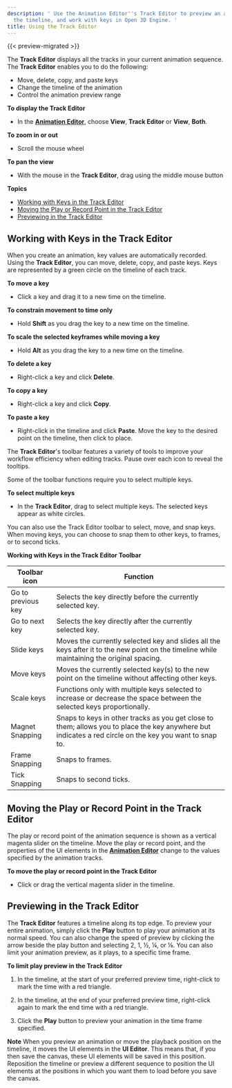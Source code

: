 ```yaml
---
description: ' Use the Animation Editor''s Track Editor to preview an animation, change
  the timeline, and work with keys in Open 3D Engine. '
title: Using the Track Editor
---
```


{{< preview-migrated >}}

The **Track Editor** displays all the tracks in your current animation sequence\. The **Track Editor** enables you to do the following:
+ Move, delete, copy, and paste keys
+ Change the timeline of the animation
+ Control the animation preview range



**To display the Track Editor**
+ In the [**Animation Editor**](/docs/user-guide/user-interface/animation/_index.md), choose **View**, **Track Editor** or **View**, **Both**\.

**To zoom in or out**
+ Scroll the mouse wheel

**To pan the view**
+ With the mouse in the **Track Editor**, drag using the middle mouse button

**Topics**
+ [Working with Keys in the Track Editor](#ui-animation-track-editor-keys)
+ [Moving the Play or Record Point in the Track Editor](#ui-animation-track-editor-play-record)
+ [Previewing in the Track Editor](#ui-animation-track-editor-preview)

## Working with Keys in the Track Editor 

When you create an animation, key values are automatically recorded\. Using the **Track Editor**, you can move, delete, copy, and paste keys\. Keys are represented by a green circle on the timeline of each track\.

**To move a key**
+ Click a key and drag it to a new time on the timeline\.

**To constrain movement to time only**
+ Hold **Shift** as you drag the key to a new time on the timeline\.

**To scale the selected keyframes while moving a key**
+ Hold **Alt** as you drag the key to a new time on the timeline\.

**To delete a key**
+ Right\-click a key and click **Delete**\.

**To copy a key**
+ Right\-click a key and click **Copy**\.

**To paste a key**
+ Right\-click in the timeline and click **Paste**\. Move the key to the desired point on the timeline, then click to place\.

The **Track Editor**'s toolbar features a variety of tools to improve your workflow efficiency when editing tracks\. Pause over each icon to reveal the tooltips\.

Some of the toolbar functions require you to select multiple keys\.

**To select multiple keys**
+ In the **Track Editor**, drag to select multiple keys\. The selected keys appear as white circles\.

You can also use the Track Editor toolbar to select, move, and snap keys\. When moving keys, you can choose to snap them to other keys, to frames, or to second ticks\.


**Working with Keys in the Track Editor Toolbar**

| Toolbar icon | Function |
| --- | --- |
| Go to previous key | Selects the key directly before the currently selected key\. |
| Go to next key | Selects the key directly after the currently selected key\. |
| Slide keys | Moves the currently selected key and slides all the keys after it to the new point on the timeline while maintaining the original spacing\. |
| Move keys | Moves the currently selected key\(s\) to the new point on the timeline without affecting other keys\. |
| Scale keys |  Functions only with multiple keys selected to increase or decrease the space between the selected keys proportionally\.  |
| Magnet Snapping | Snaps to keys in other tracks as you get close to them; allows you to place the key anywhere but indicates a red circle on the key you want to snap to\. |
| Frame Snapping | Snaps to frames\. |
| Tick Snapping | Snaps to second ticks\. |

## Moving the Play or Record Point in the Track Editor 

The play or record point of the animation sequence is shown as a vertical magenta slider on the timeline\. Move the play or record point, and the properties of the UI elements in the [**Animation Editor**](/docs/user-guide/user-interface/animation/_index.md) change to the values specified by the animation tracks\.

**To move the play or record point in the Track Editor**
+ Click or drag the vertical magenta slider in the timeline\.

## Previewing in the Track Editor 

The **Track Editor** features a timeline along its top edge\. To preview your entire animation, simply click the **Play** button to play your animation at its normal speed\. You can also change the speed of preview by clicking the arrow beside the play button and selecting 2, 1, ½, ¼, or ⅛\. You can also limit your animation preview, as it plays, to a specific time frame\.

**To limit play preview in the Track Editor**

1. In the timeline, at the start of your preferred preview time, right\-click to mark the time with a red triangle\.

1. In the timeline, at the end of your preferred preview time, right\-click again to mark the end time with a red triangle\.

1. Click the **Play** button to preview your animation in the time frame specified\.

**Note**
When you preview an animation or move the playback position on the timeline, it moves the UI elements in the **UI Editor**\. This means that, if you then save the canvas, these UI elements will be saved in this position\.
Reposition the timeline or preview a different sequence to position the UI elements at the positions in which you want them to load before you save the canvas\.

